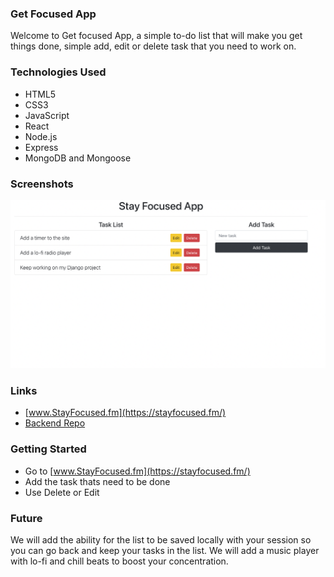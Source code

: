 ### Get Focused App

Welcome to Get focused App, a simple to-do list that will make you get things done, simple add, edit or delete task that you need to work on.

### Technologies Used

* HTML5
* CSS3
* JavaScript
* React
* Node.js
* Express
* MongoDB and Mongoose

### Screenshots

![This is a alt text.](public/app-preview.png "This is a sample image.")

### Links

* [www.StayFocused.fm](https://stayfocused.fm/)
* [Backend Repo](https://github.com/rallao/ga-project3-backend)

### Getting Started

* Go to [www.StayFocused.fm](https://stayfocused.fm/)
* Add the task thats need to be done
* Use Delete or Edit

### Future
 
We will add the ability for the list to be saved locally with your session so you can go back and keep your tasks in the list.
We will add a music player with lo-fi and chill beats to boost your concentration.
